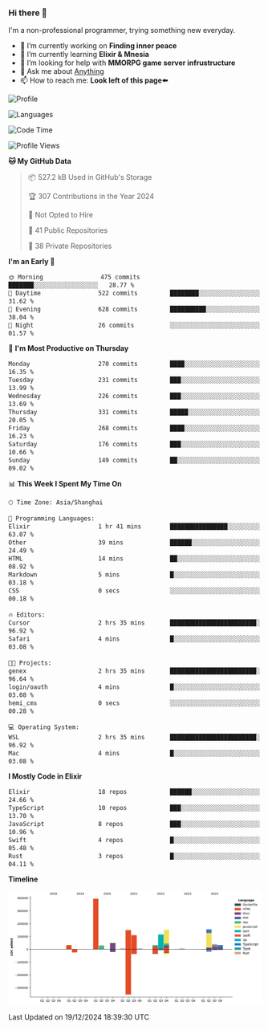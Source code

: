 ### Hi there 👋

I'm a non-professional programmer, trying something new everyday.

<!--
**dyzdyz010/dyzdyz010** is a ✨ _special_ ✨ repository because its `README.md` (this file) appears on your GitHub profile.
-->

- 🔭 I’m currently working on **Finding inner peace**
- 🌱 I’m currently learning **Elixir & Mnesia**
- 🤔 I’m looking for help with **MMORPG game server infrustructure**
- 💬 Ask me about [Anything](https://github.com/dyzdyz010/dyzdyz010/issues)
- 📫 How to reach me: **Look left of this page⬅️**

<!-- - 👯 I’m looking to collaborate on
- 😄 Pronouns: ...
- ⚡ Fun fact: ...
 -->
 
![Profile](https://github-readme-stats.vercel.app/api?username=dyzdyz010&count_private=true&show_icons=true&theme=dracula)

![Languages](https://github-readme-stats.vercel.app/api/top-langs/?username=dyzdyz010&layout=compact&theme=dracula)

<!--START_SECTION:waka-->
![Code Time](http://img.shields.io/badge/Code%20Time-1%2C850%20hrs%204%20mins-blue)

![Profile Views](http://img.shields.io/badge/Profile%20Views-0-blue)

**🐱 My GitHub Data** 

> 📦 527.2 kB Used in GitHub's Storage 
 > 
> 🏆 307 Contributions in the Year 2024
 > 
> 🚫 Not Opted to Hire
 > 
> 📜 41 Public Repositories 
 > 
> 🔑 38 Private Repositories 
 > 
**I'm an Early 🐤** 

```text
🌞 Morning                475 commits         ███████░░░░░░░░░░░░░░░░░░   28.77 % 
🌆 Daytime                522 commits         ████████░░░░░░░░░░░░░░░░░   31.62 % 
🌃 Evening                628 commits         ██████████░░░░░░░░░░░░░░░   38.04 % 
🌙 Night                  26 commits          ░░░░░░░░░░░░░░░░░░░░░░░░░   01.57 % 
```
📅 **I'm Most Productive on Thursday** 

```text
Monday                   270 commits         ████░░░░░░░░░░░░░░░░░░░░░   16.35 % 
Tuesday                  231 commits         ███░░░░░░░░░░░░░░░░░░░░░░   13.99 % 
Wednesday                226 commits         ███░░░░░░░░░░░░░░░░░░░░░░   13.69 % 
Thursday                 331 commits         █████░░░░░░░░░░░░░░░░░░░░   20.05 % 
Friday                   268 commits         ████░░░░░░░░░░░░░░░░░░░░░   16.23 % 
Saturday                 176 commits         ███░░░░░░░░░░░░░░░░░░░░░░   10.66 % 
Sunday                   149 commits         ██░░░░░░░░░░░░░░░░░░░░░░░   09.02 % 
```


📊 **This Week I Spent My Time On** 

```text
🕑︎ Time Zone: Asia/Shanghai

💬 Programming Languages: 
Elixir                   1 hr 41 mins        ████████████████░░░░░░░░░   63.07 % 
Other                    39 mins             ██████░░░░░░░░░░░░░░░░░░░   24.49 % 
HTML                     14 mins             ██░░░░░░░░░░░░░░░░░░░░░░░   08.92 % 
Markdown                 5 mins              █░░░░░░░░░░░░░░░░░░░░░░░░   03.18 % 
CSS                      0 secs              ░░░░░░░░░░░░░░░░░░░░░░░░░   00.18 % 

🔥 Editors: 
Cursor                   2 hrs 35 mins       ████████████████████████░   96.92 % 
Safari                   4 mins              █░░░░░░░░░░░░░░░░░░░░░░░░   03.08 % 

🐱‍💻 Projects: 
genex                    2 hrs 35 mins       ████████████████████████░   96.64 % 
login/oauth              4 mins              █░░░░░░░░░░░░░░░░░░░░░░░░   03.08 % 
hemi_cms                 0 secs              ░░░░░░░░░░░░░░░░░░░░░░░░░   00.28 % 

💻 Operating System: 
WSL                      2 hrs 35 mins       ████████████████████████░   96.92 % 
Mac                      4 mins              █░░░░░░░░░░░░░░░░░░░░░░░░   03.08 % 
```

**I Mostly Code in Elixir** 

```text
Elixir                   18 repos            ██████░░░░░░░░░░░░░░░░░░░   24.66 % 
TypeScript               10 repos            ███░░░░░░░░░░░░░░░░░░░░░░   13.70 % 
JavaScript               8 repos             ███░░░░░░░░░░░░░░░░░░░░░░   10.96 % 
Swift                    4 repos             █░░░░░░░░░░░░░░░░░░░░░░░░   05.48 % 
Rust                     3 repos             █░░░░░░░░░░░░░░░░░░░░░░░░   04.11 % 
```



**Timeline**

![Lines of Code chart](https://raw.githubusercontent.com/dyzdyz010/dyzdyz010/master/assets/bar_graph.png)


 Last Updated on 19/12/2024 18:39:30 UTC
<!--END_SECTION:waka-->

